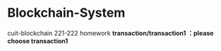 # Blockchain-System
cuit-blockchain 221-222  homework
**transaction/transaction1 ：please choose transaction1**
